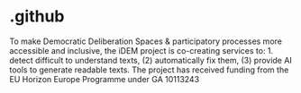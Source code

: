 # .github
To make Democratic Deliberation Spaces & participatory processes more accessible and inclusive, the iDEM project is co-creating services to: 1. detect difficult to understand texts, (2) automatically fix them, (3) provide AI tools to generate readable texts. 
The project has received funding from the EU Horizon Europe Programme under GA 10113243
